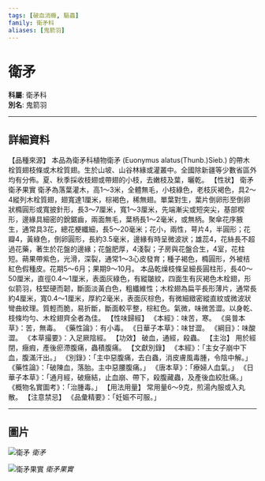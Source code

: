 ```yaml
---
tags: [破血消癥, 驅蟲]
family: 衛矛科
aliases: [鬼箭羽]
---
```


# 衛矛

**科屬**: 衛矛科  
**別名**: 鬼箭羽  

---

## 詳細資料
【品種來源】
本品為衛矛科植物衛矛 (Euonymus alatus(Thunb.)Sieb.) 的帶木栓質翅枝條或木栓質翅。生於山坡、山谷林緣或灌叢中。全國除新疆等少數省區外均有分佈。夏、秋季採收枝翅或帶翅的小枝，去嫩枝及葉，曬乾。
【性狀】
衛矛
衛矛果實
衛矛為落葉灌木，高1～3米，全體無毛，小枝綠色，老枝灰褐色，具2～4縱列木栓質翅，翅寬達1厘米，棕褐色，稀無翅。單葉對生，葉片倒卵形至倒卵狀橢圓形或寬披針形，長3～7厘米，寬1～3厘米，先端漸尖或短突尖，基部楔形，邊緣具細密的銳鋸齒，兩面無毛，葉柄長1～2毫米，或無柄。聚傘花序腋生，通常具3花，總花梗纖細，長5～20毫米；花小，兩性，萼片4，半圓形；花瓣4，黃綠色，倒卵圓形，長約3.5毫米，邊緣有時呈微波狀；雄蕊4，花絲長不超過花藥，著生於花盤的邊緣；花盤肥厚，4淺裂；子房與花盤合生，4室，花柱短。蒴果帶紫色，光滑，深裂，通常1～3心皮發育；種子褐色，橢圓形，外被桔紅色假種皮。花期5～6月；果期9～10月。
本品乾燥枝條呈細長圓柱形，長40～50厘米，直徑0.4～1厘米，表面灰綠色，有縱皺紋，四面生有灰褐色木栓翅，形似箭羽，枝堅硬而韌，斷面淡黃白色，粗纖維性；木栓翅為扁平長形薄片，通常長約4厘米，寬0.4～1厘米，厚約2毫米，表面灰棕色，有微細緻密縱直紋或微波狀彎曲紋理。質輕而脆，易折斷，斷面較平整，棕紅色。氣微，味微苦澀。以身乾、枝條均勻、木栓翅齊全者為佳。
【性味歸經】
《本經》：味苦，寒。
《吳普本草》：苦，無毒。
《藥性論》：有小毒。
《日華子本草》：味甘澀。
《綱目》：味酸澀。
《本草撮要》：入足厥陰經。
【功效】
破血，通經，殺蟲。
【主治】
用於經閉，癥瘕，產後瘀滯腹痛，蟲積腹痛。
【文獻別錄】
《本經》：「主女子崩中下血，腹滿汗出。」
《別錄》：「主中惡腹痛，去白蟲，消皮膚風毒腫，令陰中解。」
《藥性論》：「破陳血，落胎。主中惡腰腹痛。」
《唐本草》：「療婦人血氣。」
《日華子本草》：「通月經，破癥結，止血崩、帶下，殺腹藏蟲，及產後血絞肚痛。」
《概物名實圖考》：「治腫毒。」
【用法用量】
常用量6～9克，煎湯內服或入丸散。
【注意禁忌】
《品彙精要》：「妊娠不可服。」

---

## 圖片
![衛矛](https://yibian.hopto.org/pic/yao/weimao-2.jpg)
_衛矛_

![衛矛果實](https://yibian.hopto.org/pic/yao/weimao-1.png)
_衛矛果實_

